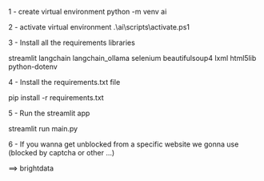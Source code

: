 1 - create virtual environment
python -m venv ai

2 - activate virtual environment
.\ai\scripts\activate.ps1

3 - Install all the requirements libraries

streamlit
langchain
langchain_ollama
selenium
beautifulsoup4
lxml
html5lib
python-dotenv

4 - Install the requirements.txt file 

pip install -r requirements.txt

5 - Run the streamlit app

streamlit run main.py

6 - If you wanna get unblocked from a specific website we gonna use (blocked by captcha or other ...)

==> brightdata
